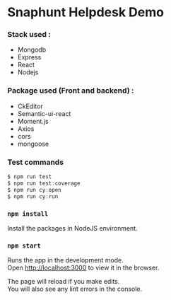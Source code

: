 # Snaphunt Helpdesk Demo

### Stack used :

- Mongodb
- Express
- React
- Nodejs

### Package used (Front and backend) :

- CkEditor
- Semantic-ui-react
- Moment.js
- Axios
- cors
- mongoose

### Test commands

```javascript
$ npm run test
$ npm run test:coverage
$ npm run cy:open
$ npm run cy:run
```

### `npm install`

Install the packages in NodeJS environment.<br/>

### `npm start`

Runs the app in the development mode.<br />
Open [http://localhost:3000](http://localhost:3000) to view it in the browser.

The page will reload if you make edits.<br />
You will also see any lint errors in the console.
